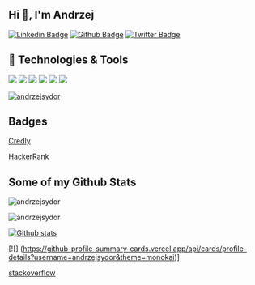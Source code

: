 <!--
**andrzejsydor/andrzejsydor** is a ✨ _special_ ✨ repository because its `README.md` (this file) appears on your GitHub profile.

Here are some ideas to get you started:

- 🔭 I’m currently working on ...
- 🌱 I’m currently learning ...
- 👯 I’m looking to collaborate on ...
- 🤔 I’m looking for help with ...
- 💬 Ask me about ...
- 📫 How to reach me: ...
- 😄 Pronouns: ...
- ⚡ Fun fact: ...
-->

## Hi 👋, I'm Andrzej
[![Linkedin Badge](https://img.shields.io/badge/-andrzejsydor-0072b1?style=flat&logo=Linkedin&logoColor=white&link=https://www.linkedin.com/in/andrzejsydor/)](https://www.linkedin.com/in/andrzejsydor/) [![Github Badge](https://img.shields.io/badge/-andrzejsydor-grey?style=flat&logo=github&logoColor=white&link=https://github.com/andrzejsydor/)](https://www.github.com/andrzejsydor/) 
[![Twitter Badge](https://img.shields.io/badge/-AndrzejSydor-00acee?style=flat&logo=twitter&logoColor=white&link=https://twitter.com/AndrzejSydor/)](https://www.twitter.com/AndrzejSydor/) 
<!--
[![](https://img.shields.io/twitter/follow/andrzejsydor.svg?style=social)](https://twitter.com/intent/follow?screen_name=andrzejsydor)
-->
## 🔧 Technologies & Tools
![](https://img.shields.io/badge/Tools-Docker-informational?style=flat&logo=docker&logoColor=white&color=2bbc8a)
![](https://img.shields.io/badge/Tools-Kubernetes-informational?style=flat&logo=kubernetes&logoColor=white&color=2bbc8a)
![](https://img.shields.io/badge/Tools-AWS-informational?style=flat&logo=kubernetes&logoColor=white&color=2bbc8a)
![](https://img.shields.io/badge/Code-Java-informational?style=flat&logo=python&logoColor=white&color=2bbc8a)
![](https://img.shields.io/badge/Code-Python-informational?style=flat&logo=python&logoColor=white&color=2bbc8a)
![](https://img.shields.io/badge/Code-JavaScript-informational?style=flat&logo=javascript&logoColor=white&color=2bbc8a)

<!--
![](https://img.shields.io/badge/OS-Linux-informational?style=flat&logo=linux&logoColor=white&color=2bbc8a)
![](https://img.shields.io/badge/Editor-IntelliJ_IDEA-informational?style=flat&logo=intellij-idea&logoColor=white&color=2bbc8a)
![](https://img.shields.io/badge/Shell-Bash-informational?style=flat&logo=gnu-bash&logoColor=white&color=2bbc8a)
-->

<!--
![](https://img.shields.io/badge/Code-Golang-informational?style=flat&logo=go&logoColor=white&color=2bbc8a)
![](https://img.shields.io/badge/Code-Make-informational?style=flat&logo=cmake&logoColor=white&color=2bbc8a)
![](https://img.shields.io/badge/Code-Vue-informational?style=flat&logo=vue.js&logoColor=white&color=2bbc8a)
-->

<!--
![](https://img.shields.io/badge/Tools-Red_Hat_OpenShift-informational?style=flat&logo=red-hat-open-shift&logoColor=white&color=2bbc8a)
![](https://img.shields.io/badge/Cloud-Digital_Ocean-informational?style=flat&logo=digitalocean&logoColor=white&color=2bbc8a)
-->

<p align="left"> <a href="https://github.com/ryo-ma/github-profile-trophy"><img src="https://github-profile-trophy.vercel.app/?username=andrzejsydor" alt="andrzejsydor" /></a> </p>

## Badges

[Credly](https://www.credly.com/users/andrzej-sydor/badges)

[HackerRank](https://www.hackerrank.com/andrzejsydor?hr_r=1)



## Some of my Github Stats
<p align=left> <img src=https://komarev.com/ghpvc/?username=andrzejsydor alt=andrzejsydor /> </p>
<p align=left> <img src=https://profile-counter.glitch.me/%7Bandrzejsydor%7D/count.svg alt=andrzejsydor /> </p>

[![Github stats](https://github-readme-stats.vercel.app/api?username=andrzejsydor&show_icons=true&include_all_commits=true)](https://github.com/andrzejsydor/github-readme-stats)
<!--
[![Top Langs](https://github-readme-stats.vercel.app/api/top-langs/?username=andrzejsydor&layout=compact)](https://github.com/andrzejsydor/github-readme-stats)
-->

[![] (https://github-profile-summary-cards.vercel.app/api/cards/profile-details?username=andrzejsydor&theme=monokai)]

[stackoverflow](https://stackoverflow.com/users/1029822/andrzej-sydor)
